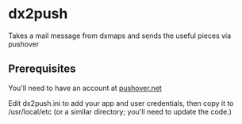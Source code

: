 # dx2push
Takes a mail message from dxmaps and sends the useful pieces via pushover

## Prerequisites

You'll need to have an account at [pushover.net](https://pushover.net/)

Edit dx2push.ini to add your app and user credentials, then copy it to /usr/local/etc (or a similar directory; you'll need to update the code.)
